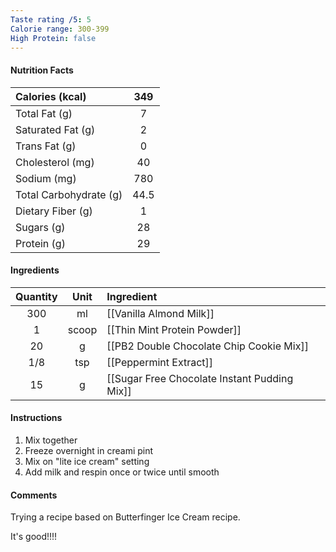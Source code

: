 ```yaml
---
Taste rating /5: 5
Calorie range: 300-399
High Protein: false
---
```

#### Nutrition Facts
| Calories (kcal) | 349 |
| :-- | :--: |
| Total Fat (g) | 7 |
| Saturated Fat (g) | 2 |
| Trans Fat (g) | 0 |
| Cholesterol (mg) | 40 |
| Sodium (mg) | 780 |
| Total Carbohydrate (g) | 44.5 |
| Dietary Fiber (g) | 1 |
| Sugars (g) | 28 |
| Protein (g) | 29 |
#### Ingredients
| Quantity | Unit | Ingredient |
| :--: | :--: | :--- |
| 300 | ml | [[Vanilla Almond Milk]] |
| 1 | scoop | [[Thin Mint Protein Powder]] |
| 20 | g | [[PB2 Double Chocolate Chip Cookie Mix]] |
| 1/8 | tsp | [[Peppermint Extract]] |
| 15 | g | [[Sugar Free Chocolate Instant Pudding Mix]] |
#### Instructions

1. Mix together
2. Freeze overnight in creami pint
3. Mix on "lite ice cream" setting
4. Add milk and respin once or twice until smooth

#### Comments

Trying a recipe based on Butterfinger Ice Cream recipe.

It's good!!!!